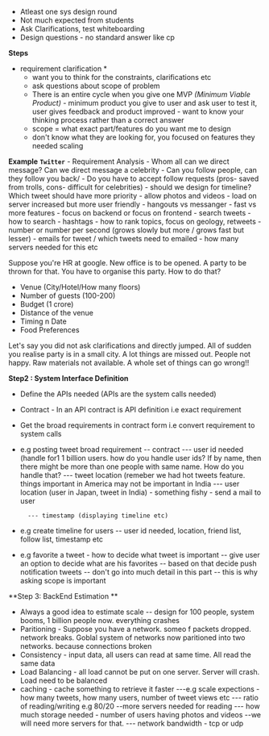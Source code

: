  - Atleast one sys design round
 - Not much expected from students
 - Ask Clarifications, test whiteboarding
 - Design questions - no standard answer like cp 
 

**Steps**

* requirement clarification *
	- want you to think for the constraints, clarifications etc
	- ask questions about scope of problem
	- There is an entire cycle when you give one 
		MVP *(Minimum Viable Product)* - minimum product you give to user and ask user to test it, user gives feedback and product improved	- want to know your thinking process rather than a correct answer
	- scope = what exact part/features do you want me to design
	- don't know what they are looking for, 
	you focused on features they needed scaling

**Example**
	**`Twitter`**
	- Requirement Analysis
		- Whom all can we direct message? Can we direct message a celebrity
		- Can you follow people, can they follow you back/
		- Do you have to accept follow requests (pros- saved from trolls,  cons- difficult for celebrities)
		- should we design for timeline? Which tweet should have more priority
		- allow photos and videos - load on server increased but more user friendly
		- hangouts vs messanger - fast vs more features
		- focus on backend or focus on frontend
		- search tweets - how to search
		- hashtags - how to rank topics, focus on geology, retweets - number or number per second (grows slowly but more / grows fast but lesser)
		- emails for tweet / which tweets need to emailed 
		- how many servers needed for this etc

Suppose you're HR at google. New office is to be opened. A party to be thrown for that. You have to organise this party. How to do that?

- Venue (City/Hotel/How many floors) 
- Number of guests (100-200)
- Budget (1 crore)
- Distance of the venue 
- Timing n Date
- Food Preferences 

Let's say you did not ask clarifications and directly jumped. All of sudden you realise party is in a small city. A lot things are missed out. People not happy. Raw materials not available. A whole set of things can go wrong!!

**Step2 : System Interface Definition**

- Define the APIs needed (APIs are the system calls needed)
- Contract - In an API contract is API definition i.e exact requirement 
- Get the broad requirements in contract form i.e convert requirement to system calls
- e.g posting tweet broad requirement 
	-- contract 
		--- user id needed (handle for1 1 billion users. how do you handle user ids? If by name, then there might be more than one people with same name. How do you handle that?
		--- tweet location (remeber we had hot tweets feature. things important in America may not be important in India 
		--- user location (user in Japan, tweet in India) - something fishy - send a mail to user

		--- timestamp (displaying timeline etc)
- e.g create timeline for users 
	-- user id needed, location, friend list, follow list, timestamp etc
- e.g favorite a tweet - how to decide what tweet is important
	-- give user an option to decide what are his favorites
	-- based on that decide push notification tweets
	-- don't go into much detail in this part
	-- this is why asking scope is important

**Step 3: BackEnd Estimation **

- Always  a good idea to estimate scale
	-- design for 100 people, system booms, 1 billion people now. everything crashes
- Paritioning - Suppose you have a network. someo f packets dropped. network breaks. Goblal system of networks now paritioned into two networks. because connections broken 
- Consistency - input data, all users can read at same time. All read the same data
- Load Balancing - all load cannot be put on one server. Server will crash. Load need to be balanced
- caching - cache something to retrieve it faster
---e.g scale expections - how many tweets, how many users, number of tweet views etc
--- ratio of reading/writing e.g 80/20 --more servers needed for reading
--- how much storage needed - number of users having photos and videos --we will need more servers for that. 
--- network bandwidth - tcp or udp

